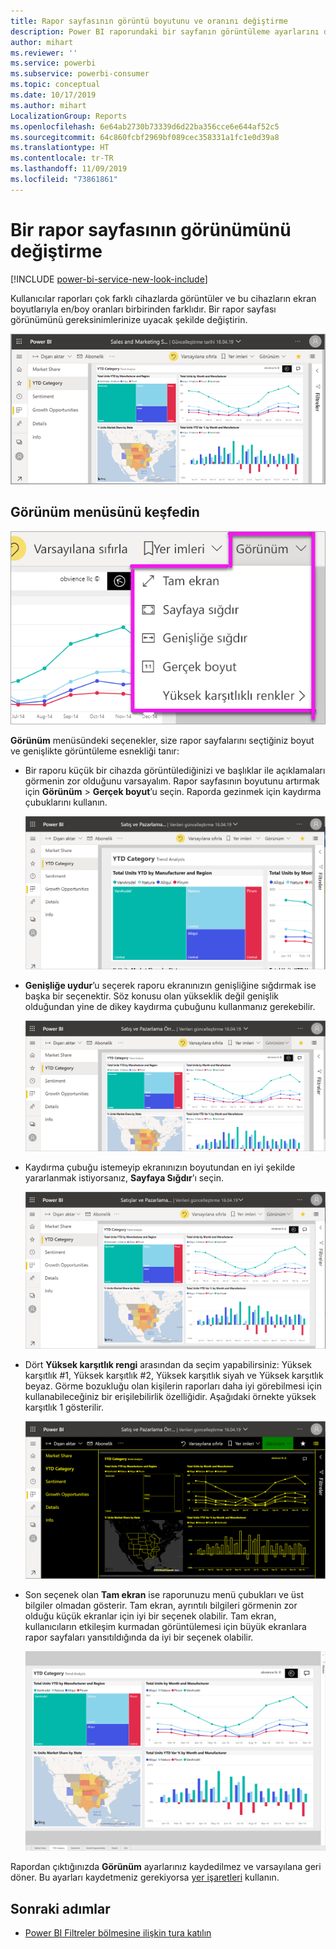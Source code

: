 ```yaml
---
title: Rapor sayfasının görüntü boyutunu ve oranını değiştirme
description: Power BI raporundaki bir sayfanın görüntüleme ayarlarını değiştirme
author: mihart
ms.reviewer: ''
ms.service: powerbi
ms.subservice: powerbi-consumer
ms.topic: conceptual
ms.date: 10/17/2019
ms.author: mihart
LocalizationGroup: Reports
ms.openlocfilehash: 6e64ab2730b73339d6d22ba356cce6e644af52c5
ms.sourcegitcommit: 64c860fcbf2969bf089cec358331a1fc1e0d39a8
ms.translationtype: HT
ms.contentlocale: tr-TR
ms.lasthandoff: 11/09/2019
ms.locfileid: "73861861"
---
```

# <a name="change-the-display-of-a-report-page"></a>Bir rapor sayfasının görünümünü değiştirme

[!INCLUDE [power-bi-service-new-look-include](../includes/power-bi-service-new-look-include.md)]

Kullanıcılar raporları çok farklı cihazlarda görüntüler ve bu cihazların ekran boyutlarıyla en/boy oranları birbirinden farklıdır. Bir rapor sayfası görünümünü gereksinimlerinize uyacak şekilde değiştirin.

![Bir raporun tuval üzerindeki görünümünün ekran görüntüsü.](media/end-user-report-view/power-bi-canvas.png)

## <a name="explore-the-view-menu"></a>Görünüm menüsünü keşfedin

![Görünüm açılır listesi seçeneklerinin ekran görüntüsü.](media/end-user-report-view/power-bi-viewmenu.png)


**Görünüm** menüsündeki seçenekler, size rapor sayfalarını seçtiğiniz boyut ve genişlikte görüntüleme esnekliği tanır:

- Bir raporu küçük bir cihazda görüntülediğinizi ve başlıklar ile açıklamaları görmenin zor olduğunu varsayalım.  Rapor sayfasının boyutunu artırmak için **Görünüm** > **Gerçek boyut**’u seçin. Raporda gezinmek için kaydırma çubuklarını kullanın.

    ![İki kaydırma çubuğu açıklama balonu içine alınmış şekilde Gerçek boyuta ayarlanmış bir raporun ekran görüntüsü.](media/end-user-report-view/power-bi-view-actual.png)

- **Genişliğe uydur**’u seçerek raporu ekranınızın genişliğine sığdırmak ise başka bir seçenektir. Söz konusu olan yükseklik değil genişlik olduğundan yine de dikey kaydırma çubuğunu kullanmanız gerekebilir.

  ![Dikey kaydırma çubuğu açıklama balonu içine alınmış şekilde Genişliğe uydur seçeneğine ayarlanmış bir raporun ekran görüntüsü.](media/end-user-report-view/power-bi-view-width.png)

- Kaydırma çubuğu istemeyip ekranınızın boyutundan en iyi şekilde yararlanmak istiyorsanız, **Sayfaya Sığdır**’ı seçin.

   ![Sayfaya sığdır olarak ayarlanmış bir raporun ekran görüntüsü.](media/end-user-report-view/power-bi-view-fit.png)

- Dört **Yüksek karşıtlık rengi** arasından da seçim yapabilirsiniz: Yüksek karşıtlık #1, Yüksek karşıtlık #2, Yüksek karşıtlık siyah ve Yüksek karşıtlık beyaz. Görme bozukluğu olan kişilerin raporları daha iyi görebilmesi için kullanabileceğiniz bir erişilebilirlik özelliğidir. Aşağıdaki örnekte yüksek karşıtlık 1 gösterilir. 

    ![Yüksek karşıtlık #1’in ayarlandığı raporun ekran görüntüsü.](media/end-user-report-view/power-bi-contrast1.png)

- Son seçenek olan **Tam ekran** ise raporunuzu menü çubukları ve üst bilgiler olmadan gösterir. Tam ekran, ayrıntılı bilgileri görmenin zor olduğu küçük ekranlar için iyi bir seçenek olabilir.  Tam ekran, kullanıcıların etkileşim kurmadan görüntülemesi için büyük ekranlara rapor sayfaları yansıtıldığında da iyi bir seçenek olabilir.  

    ![Tam ekran modunda görüntülenen rapor](media/end-user-report-view/power-bi-full-screen.png)

Rapordan çıktığınızda **Görünüm** ayarlarınız kaydedilmez ve varsayılana geri döner. Bu ayarları kaydetmeniz gerekiyorsa [yer işaretleri](end-user-bookmarks.md) kullanın.

## <a name="next-steps"></a>Sonraki adımlar

* [Power BI Filtreler bölmesine ilişkin tura katılın](end-user-report-filter.md)